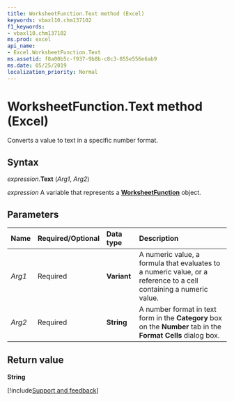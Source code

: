 ```yaml
---
title: WorksheetFunction.Text method (Excel)
keywords: vbaxl10.chm137102
f1_keywords:
- vbaxl10.chm137102
ms.prod: excel
api_name:
- Excel.WorksheetFunction.Text
ms.assetid: f8a00b5c-f937-9b8b-c8c3-055e556e6ab9
ms.date: 05/25/2019
localization_priority: Normal
---
```



# WorksheetFunction.Text method (Excel)

Converts a value to text in a specific number format.


## Syntax

_expression_.**Text** (_Arg1_, _Arg2_)

_expression_ A variable that represents a **[WorksheetFunction](Excel.WorksheetFunction.md)** object.


## Parameters

|Name|Required/Optional|Data type|Description|
|:-----|:-----|:-----|:-----|
| _Arg1_|Required| **Variant**|A numeric value, a formula that evaluates to a numeric value, or a reference to a cell containing a numeric value.|
| _Arg2_|Required| **String**|A number format in text form in the **Category** box on the **Number** tab in the **Format Cells** dialog box.|

## Return value

**String**




[!include[Support and feedback](~/includes/feedback-boilerplate.md)]
